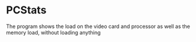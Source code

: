 # PCStats
The program shows the load on the video card and processor as well as the memory load, without loading anything
